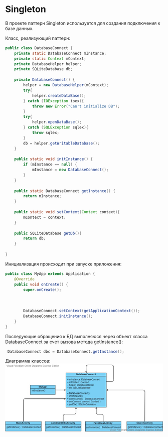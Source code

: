 # Singleton

В проекте паттерн Singleton используется для создания подключения к базе данных.

Класс, реализующий паттерн:  
```java
public class DatabaseConnect {
    private static DatabaseConnect mInstance;
    private static Context mContext;
    private DatabaseHelper helper;
    private SQLiteDatabase db;

    private DatabaseConnect() {
        helper = new DatabaseHelper(mContext);
        try{
            helper.createDataBase();
        } catch (IOException ioex){
            throw new Error("Can't initialize DB");
        }
        try{
            helper.openDataBase();
        } catch (SQLException sqlex){
            throw sqlex;
        }
        db = helper.getWritableDatabase();
    }

    public static void initInstance() {
        if (mInstance == null) {
            mInstance = new DatabaseConnect();
        }
    }

    public static DatabaseConnect getInstance() {
        return mInstance;
    }

    public static void setContext(Context context){
        mContext = context;
    }

    public SQLiteDatabase getDb(){
        return db;
    }

}
```
Инициализация происходит при запуске приложения:

```java 
public class MyApp extends Application {
    @Override
    public void onCreate() {
        super.onCreate();



        DatabaseConnect.setContext(getApplicationContext());
        DatabaseConnect.initInstance();
    }
}
```
Последующие обращения к БД выполняюся через объект класса DatabaseConnect за счет вызова метода getInstance():
```java 
 DatabaseConnect dbc = DatabaseConnect.getInstance();
 ```
Диаграмма классов:
![](SingletonClassDiagram.jpg)
